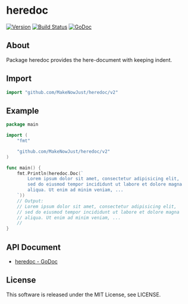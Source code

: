 # heredoc

[![Version](https://img.shields.io/github/v/release/MakeNowJust/heredoc)](https://github.com/MakeNowJust/heredoc/releases)
[![Build Status](https://circleci.com/gh/MakeNowJust/heredoc.svg?style=svg)](https://circleci.com/gh/MakeNowJust/heredoc)
[![GoDoc](https://godoc.org/github.com/MakeNowJusti/heredoc/v2?status.svg)](https://godoc.org/github.com/MakeNowJust/heredoc/v2)

## About

Package heredoc provides the here-document with keeping indent.

## Import

```go
import "github.com/MakeNowJust/heredoc/v2"
```

## Example

```go
package main

import (
	"fmt"

	"github.com/MakeNowJust/heredoc/v2"
)

func main() {
	fmt.Println(heredoc.Doc(`
		Lorem ipsum dolor sit amet, consectetur adipisicing elit,
		sed do eiusmod tempor incididunt ut labore et dolore magna
		aliqua. Ut enim ad minim veniam, ...
	`))
	// Output:
	// Lorem ipsum dolor sit amet, consectetur adipisicing elit,
	// sed do eiusmod tempor incididunt ut labore et dolore magna
	// aliqua. Ut enim ad minim veniam, ...
	//
}
```

## API Document

 - [heredoc - GoDoc](https://godoc.org/github.com/MakeNowJust/heredoc)

## License

This software is released under the MIT License, see LICENSE.
